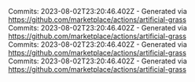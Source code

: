 Commits: 2023-08-02T23:20:46.402Z - Generated via https://github.com/marketplace/actions/artificial-grass
<br>
Commits: 2023-08-02T23:20:46.402Z - Generated via https://github.com/marketplace/actions/artificial-grass
<br>
Commits: 2023-08-02T23:20:46.402Z - Generated via https://github.com/marketplace/actions/artificial-grass
<br>
Commits: 2023-08-02T23:20:46.402Z - Generated via https://github.com/marketplace/actions/artificial-grass
<br>
